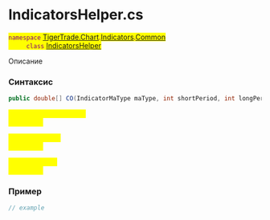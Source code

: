 
# IndicatorsHelper.cs
<mark style="color:purple;">`namespace` [TigerTrade.Chart](../../../../../TigerTrade.Chart.md).[Indicators](../../../../../TigerTrade.Chart/Indicators.md).[Common](../../../../../TigerTrade.Chart/Indicators/Common.md)  
&nbsp;&nbsp;&nbsp;&nbsp;&nbsp;&nbsp;&nbsp;&nbsp;&nbsp;`class` [IndicatorsHelper](../../IndicatorsHelper.cs.md)

Описание

### Синтаксис
```csharp
public double[] CO(IndicatorMaType maType, int shortPeriod, int longPeriod)
```
<mark style="color:yellow;">`maType` *`IndicatorMaType`*  
 *Описание*  
  
<mark style="color:yellow;">`shortPeriod` *`int`*  
 *Описание*  
  
<mark style="color:yellow;">`longPeriod` *`int`*  
 *Описание*  
  


### Пример  
```csharp
// example
```
                    
                    